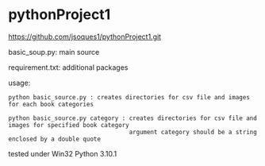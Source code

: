 # pythonProject1

https://github.com/jsoques1/pythonProject1.git

basic_soup.py: main source

requirement.txt: additional packages

usage:

    python basic_source.py : creates directories for csv file and images for each book categories
    
    python basic_source.py category : creates directories for csv file and images for specified book category
                                      argument category should be a string enclosed by a double quote
									  
tested under Win32 Python 3.10.1

